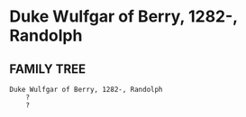 # Duke Wulfgar of Berry, 1282-, Randolph

## FAMILY TREE
```
Duke Wulfgar of Berry, 1282-, Randolph
    ?
    ?
```
